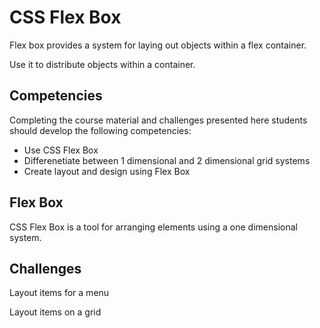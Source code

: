 # CSS Flex Box

Flex box provides a system for laying out objects
within a flex container. 

Use it to distribute objects within a container. 

## Competencies 

Completing the course material and challenges presented here students
should develop the following competencies: 

- Use CSS Flex Box
- Differenetiate between 1 dimensional and 2 dimensional grid systems
- Create layout and design using Flex Box

## Flex Box 

CSS Flex Box is a tool for arranging elements using a 
one dimensional system.

## Challenges 

Layout items for a menu

Layout items on a grid

 


